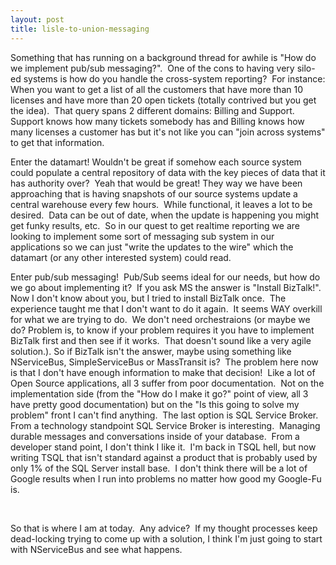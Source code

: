 ```yaml
---
layout: post
title: lisle-to-union-messaging
---
```

Something that has running on a background thread for awhile is "How do
we implement pub/sub messaging?".  One of the cons to having very
silo-ed systems is how do you handle the cross-system reporting?  For
instance: When you want to get a list of all the customers that have
more than 10 licenses and have more than 20 open tickets (totally
contrived but you get the idea).  That query spans 2 different domains:
Billing and Support.  Support knows how many tickets somebody has and
Billing knows how many licenses a customer has but it's not like you can
"join across systems" to get that information.

Enter the datamart! Wouldn't be great if somehow each source system
could populate a central repository of data with the key pieces of data
that it has authority over?  Yeah that would be great! They way we have
been approaching that is having snapshots of our source systems update a
central warehouse every few hours.  While functional, it leaves a lot to
be desired.  Data can be out of date, when the update is happening you
might get funky results, etc.  So in our quest to get realtime reporting
we are looking to implement some sort of messaging sub system in our
applications so we can just "write the updates to the wire" which the
datamart (or any other interested system) could read.

Enter pub/sub messaging!  Pub/Sub seems ideal for our needs, but how do
we go about implementing it?  If you ask MS the answer is "Install
BizTalk!".  Now I don't know about you, but I tried to install BizTalk
once.  The experience taught me that I don't want to do it again.  It
seems WAY overkill for what we are trying to do.  We don't need
orchestraions (or maybe we do? Problem is, to know if your problem
requires it you have to implement BizTalk first and then see if it
works.  That doesn't sound like a very agile solution.). So if BizTalk
isn't the answer, maybe using something like NServiceBus,
SimpleServiceBus or MassTransit is?  The problem here now is that I
don't have enough information to make that decision!  Like a lot of Open
Source applications, all 3 suffer from poor documentation.  Not on the
implementation side (from the "How do I make it go?" point of view, all
3 have pretty good documentation) but on the "Is this going to solve my
problem" front I can't find anything.  The last option is SQL Service
Broker.  From a technology standpoint SQL Service Broker is
interesting.  Managing durable messages and conversations inside of your
database.  From a developer stand point, I don't think I like it.  I'm
back in TSQL hell, but now writing TSQL that isn't standard against a
product that is probably used by only 1% of the SQL Server install
base.  I don't think there will be a lot of Google results when I run
into problems no matter how good my Google-Fu is.

 

So that is where I am at today.  Any advice?  If my thought processes
keep dead-locking trying to come up with a solution, I think I'm just
going to start with NServiceBus and see what happens.
